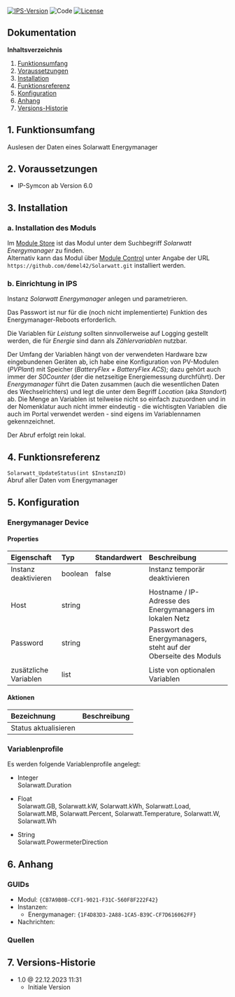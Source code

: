 [![IPS-Version](https://img.shields.io/badge/Symcon_Version-6.0+-red.svg)](https://www.symcon.de/service/dokumentation/entwicklerbereich/sdk-tools/sdk-php/)
![Code](https://img.shields.io/badge/Code-PHP-blue.svg)
[![License](https://img.shields.io/badge/License-CC%20BY--NC--SA%204.0-green.svg)](https://creativecommons.org/licenses/by-nc-sa/4.0/)

## Dokumentation

**Inhaltsverzeichnis**

1. [Funktionsumfang](#1-funktionsumfang)
2. [Voraussetzungen](#2-voraussetzungen)
3. [Installation](#3-installation)
4. [Funktionsreferenz](#4-funktionsreferenz)
5. [Konfiguration](#5-konfiguration)
6. [Anhang](#6-anhang)
7. [Versions-Historie](#7-versions-historie)

## 1. Funktionsumfang

Auslesen der Daten eines Solarwatt Energymanager 

## 2. Voraussetzungen

- IP-Symcon ab Version 6.0

## 3. Installation

### a. Installation des Moduls

Im [Module Store](https://www.symcon.de/service/dokumentation/komponenten/verwaltungskonsole/module-store/) ist das Modul unter dem Suchbegriff *Solarwatt Energymanager* zu finden.<br>
Alternativ kann das Modul über [Module Control](https://www.symcon.de/service/dokumentation/modulreferenz/module-control/) unter Angabe der URL `https://github.com/demel42/Solarwatt.git` installiert werden.

### b. Einrichtung in IPS

Instanz *Solarwatt Energymanager* anlegen und parametrieren.

Das Passwort ist nur für die (noch nicht implementierte) Funktion des Energymanager-Reboots erforderlich.

Die Variablen für *Leistung* sollten sinnvollerweise auf Logging gestellt werden, die für *Energie* sind dann als *Zählervariablen* nutzbar.

Der Umfang der Variablen hängt von der verwendeten Hardware bzw eingebundenen Geräten ab, ich habe eine Konfiguration von PV-Modulen (_PVPlant_) mit Speicher (_BatteryFlex + _BatteryFlex ACS__); dazu gehört auch immer der _S0Counter_ (der die netzseitige Energiemessung durchführt). Der _Energymanager_ führt die Daten zusammen (auch die wesentlichen Daten des Wechselrichters) und legt die unter dem Begriff _Location_ (aka _Standort_) ab.
Die Menge an Variablen ist teilweise nicht so einfach zuzuordnen und in der Nomenklatur auch nicht immer eindeutig - die wichtisgten Variablen ­ die auch im Portal verwendet werden - sind eigens im Variablennamen gekennzeichnet.

Der Abruf erfolgt rein lokal.

## 4. Funktionsreferenz

`Solarwatt_UpdateStatus(int $InstanzID)`<br>
Abruf aller Daten vom Energymanager

## 5. Konfiguration

### Energymanager Device

#### Properties

| Eigenschaft               | Typ      | Standardwert | Beschreibung |
| :------------------------ | :------  | :----------- | :----------- |
| Instanz deaktivieren      | boolean  | false        | Instanz temporär deaktivieren |
|                           |          |              | |
| Host                      | string   |              | Hostname / IP-Adresse des Energymanagers im lokalen Netz |
| Password                  | string   |              | Passwort des Energymanagers, steht auf der Oberseite des Moduls |
|                           |          |              | |
| zusätzliche Variablen     | list     |              | Liste von optionalen Variablen |

#### Aktionen

| Bezeichnung                | Beschreibung |
| :------------------------- | :----------- |
| Status aktualisieren       |              |

### Variablenprofile

Es werden folgende Variablenprofile angelegt:
* Integer<br>
Solarwatt.Duration

* Float<br>
Solarwatt.GB,
Solarwatt.kW,
Solarwatt.kWh,
Solarwatt.Load,
Solarwatt.MB,
Solarwatt.Percent,
Solarwatt.Temperature,
Solarwatt.W,
Solarwatt.Wh

* String<br>
Solarwatt.PowermeterDirection

## 6. Anhang

### GUIDs
- Modul: `{CB7A9B0B-CCF1-9021-F31C-560F8F222F42}`
- Instanzen:
  - Energymanager: `{1F4D83D3-2A88-1CA5-B39C-CF7D616062FF}`
- Nachrichten:

### Quellen

## 7. Versions-Historie

- 1.0 @ 22.12.2023 11:31
  - Initiale Version
